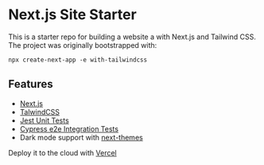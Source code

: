 # Next.js Site Starter

This is a starter repo for building a website a with Next.js and Tailwind CSS. The project was originally bootstrapped with:

`npx create-next-app -e with-tailwindcss`

## Features

- [Next.js](https://nextjs.org/docs)
- [TalwindCSS](https://tailwindcss.com/docs)
- [Jest Unit Tests](https://jestjs.io/docs/getting-started)
- [Cypress e2e Integration Tests](https://docs.cypress.io/guides/overview/why-cypress)
- Dark mode support with [next-themes](https://github.com/pacocoursey/next-themes)

Deploy it to the cloud with [Vercel](https://vercel.com/new)
